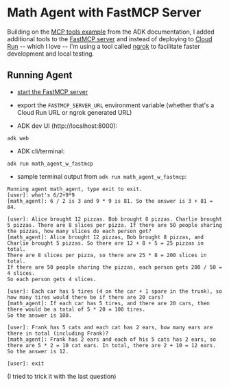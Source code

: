 # Math Agent with FastMCP Server
Building on the [MCP tools example](https://google.github.io/adk-docs/tools/mcp-tools/#example-3-fastmcp-server) from the ADK documentation, I added additional tools to the [FastMCP server](./mcp_server/server.py) and instead of deploying to [Cloud Run](https://cloud.google.com/run) -- which I love -- I'm using a tool called [ngrok](https://ngrok.com/) to facilitate faster development and local testing. 


## Running Agent
- [start the FastMCP server](./math_agent_w_fastmcp/mcp_server/README.md)
- export the `FASTMCP_SERVER_URL` environment variable (whether that's a Cloud Run URL or ngrok generated URL)

- ADK dev UI (http://localhost:8000):
```
adk web
```

- ADK cli/terminal:
```
adk run math_agent_w_fastmcp
```

- sample terminal output from `adk run math_agent_w_fastmcp`:
```console
Running agent math_agent, type exit to exit.
[user]: what's 6/2+9*9
[math_agent]: 6 / 2 is 3 and 9 * 9 is 81. So the answer is 3 + 81 = 84.

[user]: Alice brought 12 pizzas. Bob brought 8 pizzas. Charlie brought 5 pizzas. There are 8 slices per pizza. If there are 50 people sharing the pizzas, how many slices do each person get?
[math_agent]: Alice brought 12 pizzas, Bob brought 8 pizzas, and Charlie brought 5 pizzas. So there are 12 + 8 + 5 = 25 pizzas in total.
There are 8 slices per pizza, so there are 25 * 8 = 200 slices in total.
If there are 50 people sharing the pizzas, each person gets 200 / 50 = 4 slices.
So each person gets 4 slices.

[user]: Each car has 5 tires (4 on the car + 1 spare in the trunk), so how many tires would there be if there are 20 cars?
[math_agent]: If each car has 5 tires, and there are 20 cars, then there would be a total of 5 * 20 = 100 tires.
So the answer is 100.

[user]: Frank has 5 cats and each cat has 2 ears, how many ears are there in total (including Frank)?
[math_agent]: Frank has 2 ears and each of his 5 cats has 2 ears, so there are 5 * 2 = 10 cat ears. In total, there are 2 + 10 = 12 ears.
So the answer is 12.

[user]: exit
```

(I tried to trick it with the last question)
